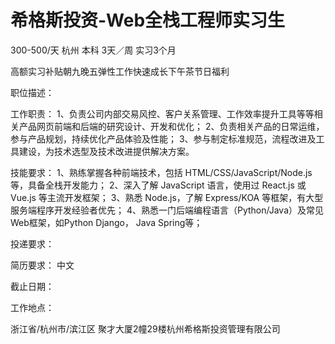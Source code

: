 # 希格斯投资-Web全栈工程师实习生

300-500/天 杭州 本科 3天／周 实习3个月

高额实习补贴朝九晚五弹性工作快速成长下午茶节日福利

职位描述：

工作职责： 1、负责公司内部交易风控、客户关系管理、工作效率提升工具等等相关产品网页前端和后端的研究设计、开发和优化； 2、负责相关产品的日常运维，参与产品规划，持续优化产品体验及性能； 3、参与制定标准规范，流程改进及工具建设，为技术选型及技术改进提供解决方案。 

技能要求： 1、熟练掌握各种前端技术，包括 HTML/CSS/JavaScript/Node.js 等，具备全栈开发能力； 2、深入了解 JavaScript 语言，使用过 React.js 或 Vue.js 等主流开发框架； 3、熟悉 Node.js，了解 Express/KOA 等框架，有大型服务端程序开发经验者优先； 4、熟悉一门后端编程语言（Python/Java）及常见Web框架，如Python Django， Java Spring等；

投递要求：

简历要求： 中文

截止日期：

工作地点：

浙江省/杭州市/滨江区 聚才大厦2幢29楼杭州希格斯投资管理有限公司